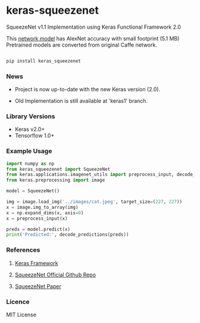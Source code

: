 # keras-squeezenet
SqueezeNet v1.1 Implementation using Keras Functional Framework 2.0

This [network model](https://github.com/rcmalli/keras-squeezenet/blob/master/images/SqueezeNet.png) has AlexNet accuracy with small footprint (5.1 MB)
Pretrained models are converted from original Caffe network.

~~~bash

pip install keras_squeezenet

~~~

### News

- Project is now up-to-date with the new Keras version (2.0).

- Old Implementation is still available at 'keras1' branch.

### Library Versions

- Keras v2.0+
- Tensorflow 1.0+

### Example Usage

~~~python
import numpy as np
from keras_squeezenet import SqueezeNet
from keras.applications.imagenet_utils import preprocess_input, decode_predictions
from keras.preprocessing import image

model = SqueezeNet()

img = image.load_img('../images/cat.jpeg', target_size=(227, 227))
x = image.img_to_array(img)
x = np.expand_dims(x, axis=0)
x = preprocess_input(x)

preds = model.predict(x)
print('Predicted:', decode_predictions(preds))

~~~


### References

1) [Keras Framework](www.keras.io)

2) [SqueezeNet Official Github Repo](https://github.com/DeepScale/SqueezeNet)

3) [SqueezeNet Paper](http://arxiv.org/abs/1602.07360)


### Licence 

MIT License 